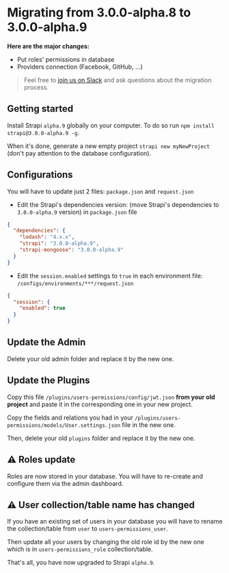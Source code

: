 # Migrating from 3.0.0-alpha.8 to 3.0.0-alpha.9

**Here are the major changes:**

- Put roles' permissions in database
- Providers connection (Facebook, GitHub, ...)

> Feel free to [join us on Slack](http://slack.strapi.io) and ask questions about the migration process.


## Getting started

Install Strapi `alpha.9` globally on your computer. To do so run `npm install strapi@3.0.0-alpha.9 -g`.

When it's done, generate a new empty project `strapi new myNewProject` (don't pay attention to the database configuration).

## Configurations

You will have to update just 2 files: `package.json` and `request.json`

- Edit the Strapi's dependencies version: (move Strapi's dependencies to `3.0.0-alpha.9` version) in `package.json` file

```json
{
  "dependencies": {
    "lodash": "4.x.x",
    "strapi": "3.0.0-alpha.9",
    "strapi-mongoose": "3.0.0-alpha.9"
  }
}
```


- Edit the `session.enabled` settings to `true` in each environment file: `/configs/environments/***/request.json`

```json
{
  "session": {
    "enabled": true
  }
}
```


## Update the Admin

Delete your old admin folder and replace it by the new one.


## Update the Plugins

Copy this file `/plugins/users-permissions/config/jwt.json` **from your old project** and paste it in the corresponding one in your new project.

Copy the fields and relations you had in your `/plugins/users-permissions/models/User.settings.json` file in the new one.

Then, delete your old `plugins` folder and replace it by the new one.


## ⚠️  Roles update

Roles are now stored in your database. You will have to re-create and configure them via the admin dashboard.


## ⚠️  User collection/table name has changed

If you have an existing set of users in your database you will have to rename the collection/table from `user` to `users-permissions_user`.

Then update all your users by changing the old role id by the new one which is in `users-permissions_role` collection/table.


That's all, you have now upgraded to Strapi `alpha.9`.
